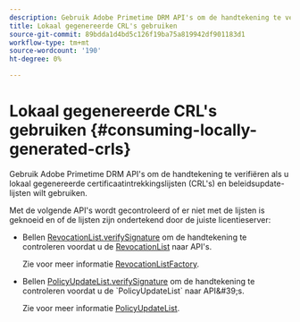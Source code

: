 ```yaml
---
description: Gebruik Adobe Primetime DRM API's om de handtekening te verifiëren als u lokaal gegenereerde certificaatintrekkingslijsten (CRL's) en beleidsupdate-lijsten wilt gebruiken.
title: Lokaal gegenereerde CRL's gebruiken
source-git-commit: 89bdda1d4bd5c126f19ba75a819942df901183d1
workflow-type: tm+mt
source-wordcount: '190'
ht-degree: 0%

---
```



# Lokaal gegenereerde CRL&#39;s gebruiken {#consuming-locally-generated-crls}

Gebruik Adobe Primetime DRM API&#39;s om de handtekening te verifiëren als u lokaal gegenereerde certificaatintrekkingslijsten (CRL&#39;s) en beleidsupdate-lijsten wilt gebruiken.

Met de volgende API&#39;s wordt gecontroleerd of er niet met de lijsten is geknoeid en of de lijsten zijn ondertekend door de juiste licentieserver:

* Bellen [RevocationList.verifySignature](https://help.adobe.com/en_US/primetime/api/drm-apis/server/javadocs-flashaccess-pro/com/adobe/flashaccess/sdk/revocation/RevocationList.html#verifySignature(java.security.cert.X509Certificate)) om de handtekening te controleren voordat u de [RevocationList](https://help.adobe.com/en_US/primetime/api/drm-apis/server/javadocs-flashaccess-pro/com/adobe/flashaccess/sdk/revocation/RevocationList.html) naar API&#39;s.

   Zie voor meer informatie [RevocationListFactory](https://help.adobe.com/en_US/primetime/api/drm-apis/server/javadocs-flashaccess-pro/com/adobe/flashaccess/sdk/revocation/RevocationListFactory.html).

* Bellen [PolicyUpdateList.verifySignature](https://help.adobe.com/en_US/primetime/api/drm-apis/server/javadocs-flashaccess-pro/com/adobe/flashaccess/sdk/policyupdate/PolicyUpdateList.html#verifySignature(java.security.cert.X509Certificate)) om de handtekening te controleren voordat u de `PolicyUpdateList` naar API&#39;s.

   Zie voor meer informatie [PolicyUpdateList](https://help.adobe.com/en_US/primetime/api/drm-apis/server/javadocs-flashaccess-pro/com/adobe/flashaccess/sdk/policyupdate/PolicyUpdateList.html).

